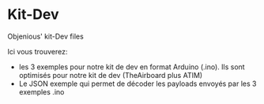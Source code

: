 # Kit-Dev
Objenious' kit-Dev files

Ici vous trouverez:
- les 3 exemples pour notre kit de dev en format Arduino (.ino). Ils sont optimisés pour notre kit de dev (TheAirboard plus ATIM)
- Le JSON exemple qui permet de décoder les payloads envoyés par les 3 exemples .ino 